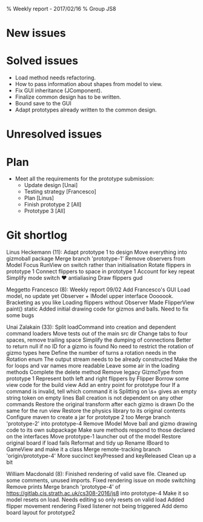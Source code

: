 % Weekly report - 2017/02/16
% Group JS8

# New issues


# Solved issues

- Load method needs refactoring.
- How to pass information about shapes from model to view.
- Fix GUI inheritance (JComponent).
- Finalize common design has to be written.
- Bound save to the GUI
- Adapt prototypes already written to the common design.

# Unresolved issues

# Plan

- Meet all the requirements for the prototype submission:
    - Update design [Unai]
    - Testing strategy [Francesco]
    - Plan [Linus]
    - Finish prototype 2 [All]
    - Prototype 3 [All]

# Git shortlog

Linus Heckemann (11):
      Adapt prototype 1 to design
      Move everything into gizmoball package
      Merge branch 'prototype-1'
      Remove observers from Model
      Focus RunView on switch rather than initialisation
      Rotate flippers in prototype 1
      Connect flippers to space in prototype 1
      Account for key repeat
      Simplify mode switch
      ♥ antialiasing
      Draw flippers gud

Meggetto Francesco (8):
      Weekly report 09/02
      Add Francesco's GUI
      Load model, no update yet
      Observer + IModel upper interface
      Ooooook. Bracketing as you like
      Loading flippers without Observer
      Made FlipperView paint() static
      Added initial drawing code for gizmos and balls. Need to fix some bugs

Unai Zalakain (33):
      Split loadCommand into creation and dependent command loaders
      Move tests out of the main src dir
      Change tabs to four spaces, remove trailing space
      Simplify the dumping of connections
      Better to return null if no ID for a gizmo is found
      No need to restrict the rotation of gizmo types here
      Define the number of turns a rotation needs in the Rotation enum
      The output stream needs to be already constructed
      Make the for loops and var names more readable
      Leave some air in the loading methods
      Complete the delete method
      Remove legacy GizmoType from prototype 1
      Represent both left and right flippers by Flipper
      Borrow some view code for the build view
      Add an entry point for prototype four
      If a command is invalid, tell which command it is
      Splitting on \s+ gives an empty string token on empty lines
      Ball creation is not dependent on any other commands
      Restore the original transform after each gizmo is drawn
      Do the same for the run view
      Restore the physics library to its original contents
      Configure maven to create a jar for prototype 2 too
      Merge branch 'prototype-2' into prototype-4
      Remove IModel
      Move ball and gizmo drawing code to its own subpackage
      Make sure methods respond to those declared on the interfaces
      Move prototype-1 launcher out of the model
      Restore original board if load fails
      Reformat and tidy up
      Rename IBoard to GameView and make it a class
      Merge remote-tracking branch 'origin/prototype-4'
      More succinct keyPressed and keyReleased
      Clean up a bit

William Macdonald (8):
      Finished rendering of valid save file. Cleaned up some comments, unused imports.
      Fixed rendering issue on mode switching
      Remove prints
      Merge branch 'prototype-4' of https://gitlab.cis.strath.ac.uk/cs308-2016/js8 into prototype-4
      Make it so model resets on load. Needs editing so only resets on valid load
      Added flipper movement rendering
      Fixed listener not being triggered
      Add demo board layout for prototype2

